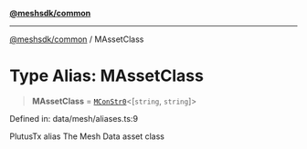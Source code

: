 [**@meshsdk/common**](../README.md)

***

[@meshsdk/common](../globals.md) / MAssetClass

# Type Alias: MAssetClass

> **MAssetClass** = [`MConStr0`](MConStr0.md)\<\[`string`, `string`\]\>

Defined in: data/mesh/aliases.ts:9

PlutusTx alias
The Mesh Data asset class
